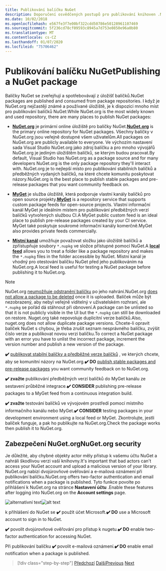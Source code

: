 ```yaml
---
title: Publikování balíčku NuGet
description: Doporučení osvědčených postupů pro publikování knihoven .NET do NuGet.
ms.date: 10/02/2018
ms.openlocfilehash: e567fe3f7e00bf322cdd50786e50128961107469
ms.sourcegitcommit: 5f236cd78cf09593c8945a7d753e0850e96a0b80
ms.translationtype: MT
ms.contentlocale: cs-CZ
ms.lasthandoff: 01/07/2020
ms.locfileid: "75706462"
---
```

# <a name="publishing-a-nuget-package"></a><span data-ttu-id="37263-103">Publikování balíčku NuGet</span><span class="sxs-lookup"><span data-stu-id="37263-103">Publishing a NuGet package</span></span>

<span data-ttu-id="37263-104">Balíčky NuGet se zveřejňují a spotřebovávají z úložišť balíčků.</span><span class="sxs-lookup"><span data-stu-id="37263-104">NuGet packages are published and consumed from package repositories.</span></span> <span data-ttu-id="37263-105">I když je NuGet.org nejčastěji známé a používané úložiště, je k dispozici mnoho míst pro publikování balíčků NuGet:</span><span class="sxs-lookup"><span data-stu-id="37263-105">While NuGet.org is the most widely known and used repository, there are many places to publish NuGet packages:</span></span>

* <span data-ttu-id="37263-106">**[NuGet.org](https://www.nuget.org/)** je primární online úložiště pro balíčky NuGet.</span><span class="sxs-lookup"><span data-stu-id="37263-106">**[NuGet.org](https://www.nuget.org/)** is the primary online repository for NuGet packages.</span></span> <span data-ttu-id="37263-107">Všechny balíčky v NuGet.org jsou veřejně dostupné všem uživatelům.</span><span class="sxs-lookup"><span data-stu-id="37263-107">All packages on NuGet.org are publicly available to everyone.</span></span> <span data-ttu-id="37263-108">Ve výchozím nastavení sada Visual Studio NuGet.org jako zdroj balíčku a pro mnoho vývojářů NuGet.org je jediným úložištěm balíčků, se kterým budou pracovat.</span><span class="sxs-lookup"><span data-stu-id="37263-108">By default, Visual Studio has NuGet.org as a package source and for many developers NuGet.org is the only package repository they'll interact with.</span></span> <span data-ttu-id="37263-109">NuGet.org je to nejlepší místo pro publikování stabilních balíčků a předběžných vydaných balíčků, na které chcete komunitu poskytovat názory.</span><span class="sxs-lookup"><span data-stu-id="37263-109">NuGet.org is the best place to publish stable packages and pre-release packages that you want community feedback on.</span></span>

* <span data-ttu-id="37263-110">**[MyGet](https://myget.org/)** je služba úložiště, která podporuje vlastní kanály balíčků pro open source projekty.</span><span class="sxs-lookup"><span data-stu-id="37263-110">**[MyGet](https://myget.org/)** is a repository service that supports custom package feeds for open-source projects.</span></span> <span data-ttu-id="37263-111">Vlastní informační kanál MyGet je ideálním místem pro publikování předběžných verzí balíčků vytvořených službou CI.</span><span class="sxs-lookup"><span data-stu-id="37263-111">A MyGet public custom feed is an ideal place to publish pre-release packages created by your CI service.</span></span> <span data-ttu-id="37263-112">MyGet také poskytuje soukromé informační kanály komerčně.</span><span class="sxs-lookup"><span data-stu-id="37263-112">MyGet also provides private feeds commercially.</span></span>

* <span data-ttu-id="37263-113">**[Místní kanál](/nuget/hosting-packages/local-feeds)** umožňuje považovat složku jako úložiště balíčků a zpřístupňuje soubory `*.nupkg` ve složce přístupné pomocí NuGet.</span><span class="sxs-lookup"><span data-stu-id="37263-113">A **[local feed](/nuget/hosting-packages/local-feeds)** allows you to treat a folder like a package repository and makes the `*.nupkg` files in the folder accessible by NuGet.</span></span> <span data-ttu-id="37263-114">Místní kanál je vhodný pro otestování balíčku NuGet před jeho publikováním na NuGet.org.</span><span class="sxs-lookup"><span data-stu-id="37263-114">A local feed is useful for testing a NuGet package before publishing it to NuGet.org.</span></span>

> [!NOTE]
> <span data-ttu-id="37263-115">NuGet.org [neumožňuje odstranění balíčku](/nuget/policies/deleting-packages) po jeho nahrání.</span><span class="sxs-lookup"><span data-stu-id="37263-115">NuGet.org [does not allow a package to be deleted](/nuget/policies/deleting-packages) once it is uploaded.</span></span> <span data-ttu-id="37263-116">Balíček může být nezobrazený, aby nebyl veřejně viditelný v uživatelském rozhraní, ale `*.nupkg` se pořád dá stáhnout při obnovení.</span><span class="sxs-lookup"><span data-stu-id="37263-116">A package can be unlisted so that it is not publicly visible in the UI but the `*.nupkg` can still be downloaded on restore.</span></span> <span data-ttu-id="37263-117">Nuget.org také nepovoluje duplicitní verze balíčků.</span><span class="sxs-lookup"><span data-stu-id="37263-117">Also, nuget.org does not allow duplicate package versions.</span></span> <span data-ttu-id="37263-118">Chcete-li opravit balíček NuGet s chybou, je třeba zrušit seznam nesprávného balíčku, zvýšit číslo verze a publikovat novou verzi balíčku.</span><span class="sxs-lookup"><span data-stu-id="37263-118">To correct a NuGet package with an error you have to unlist the incorrect package, increment the version number and publish a new version of the package.</span></span>

<span data-ttu-id="37263-119">**✔️** [publikovat stabilní balíčky a předběžné verze balíčků](/nuget/create-packages/publish-a-package) , ve kterých chcete, aby se komunitní názory na NuGet.org.</span><span class="sxs-lookup"><span data-stu-id="37263-119">**✔️ DO** [publish stable packages and pre-release packages](/nuget/create-packages/publish-a-package) you want community feedback on to NuGet.org.</span></span>

<span data-ttu-id="37263-120">**✔️ zvažte** publikování předběžných verzí balíčků do MyGet kanálu ze sestavení průběžné integrace.</span><span class="sxs-lookup"><span data-stu-id="37263-120">**✔️ CONSIDER** publishing pre-release packages to a MyGet feed from a continuous integration build.</span></span>

<span data-ttu-id="37263-121">**✔️ zvažte** testování balíčků ve vývojovém prostředí pomocí místního informačního kanálu nebo MyGet.</span><span class="sxs-lookup"><span data-stu-id="37263-121">**✔️ CONSIDER** testing packages in your development environment using a local feed or MyGet.</span></span> <span data-ttu-id="37263-122">Zkontrolujte, jestli balíček funguje, a pak ho publikujte na NuGet.org.</span><span class="sxs-lookup"><span data-stu-id="37263-122">Check the package works then publish it to NuGet.org.</span></span>

## <a name="nugetorg-security"></a><span data-ttu-id="37263-123">Zabezpečení NuGet.org</span><span class="sxs-lookup"><span data-stu-id="37263-123">NuGet.org security</span></span>

<span data-ttu-id="37263-124">Je důležité, aby chybné objekty actor měly přístup k vašemu účtu NuGet a nahráli škodlivou verzi vaší knihovny.</span><span class="sxs-lookup"><span data-stu-id="37263-124">It's important that bad actors can't access your NuGet account and upload a malicious version of your library.</span></span> <span data-ttu-id="37263-125">NuGet.org nabízí dvojúrovňové ověřování a e-mailová oznámení při publikování balíčku.</span><span class="sxs-lookup"><span data-stu-id="37263-125">NuGet.org offers two-factor authentication and email notifications when a package is published.</span></span> <span data-ttu-id="37263-126">Tyto funkce povolte po přihlášení k NuGet.org na stránce **Nastavení účtu** .</span><span class="sxs-lookup"><span data-stu-id="37263-126">Enable these features after logging into NuGet.org on the **Account settings** page.</span></span>

<span data-ttu-id="37263-127">![alternativní text](./media/publish-nuget-package/nuget-2fa.png "Zabezpečení účtu NuGet")</span><span class="sxs-lookup"><span data-stu-id="37263-127">![alt text](./media/publish-nuget-package/nuget-2fa.png "NuGet Account Security")</span></span>

<span data-ttu-id="37263-128">k přihlášení do NuGet se **✔️** použít účet Microsoft.</span><span class="sxs-lookup"><span data-stu-id="37263-128">**✔️ DO** use a Microsoft account to sign in to NuGet.</span></span>

<span data-ttu-id="37263-129">**✔️** povolit dvojúrovňové ověřování pro přístup k nugetu.</span><span class="sxs-lookup"><span data-stu-id="37263-129">**✔️ DO** enable two-factor authentication for accessing NuGet.</span></span>

<span data-ttu-id="37263-130">Při publikování balíčku **✔️** povolit e-mailová oznámení.</span><span class="sxs-lookup"><span data-stu-id="37263-130">**✔️ DO** enable email notification when a package is published.</span></span>

>[!div class="step-by-step"]
><span data-ttu-id="37263-131">[Předchozí](sourcelink.md)
>[Další](versioning.md)</span><span class="sxs-lookup"><span data-stu-id="37263-131">[Previous](sourcelink.md)
[Next](versioning.md)</span></span>
